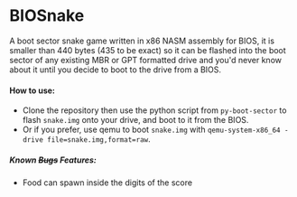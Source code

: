 # BIOSnake

A boot sector snake game written in x86 NASM assembly for BIOS, it is smaller than 440 bytes (435 to be exact) so it can be flashed into the boot sector of any existing MBR or GPT formatted drive and you'd never know about it until you decide to boot to the drive from a BIOS.

#### How to use:
  - Clone the repository then use the python script from `py-boot-sector` to flash `snake.img` onto your drive, and boot to it from the BIOS.
  - Or if you prefer, use qemu to boot `snake.img` with `qemu-system-x86_64 -drive file=snake.img,format=raw`.

##### Known ~~Bugs~~ *Features*:
  - Food can spawn inside the digits of the score
